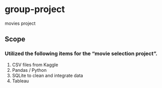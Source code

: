 # group-project
movies project
## Scope
### Utilized the following items for the “movie selection project”.
1.	CSV files from Kaggle 
2.	Pandas / Python
3.	SQLite to clean and integrate data
4.	Tableau 
